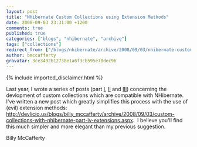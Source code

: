 ```yaml
---
layout: post
title: "NHibernate Custom Collections using Extension Methods"
date: 2008-09-03 23:31:00 +1200
comments: true
published: true
categories: ["blogs", "nhibernate", "archive"]
tags: ["collections"]
redirect_from: ["/blogs/nhibernate/archive/2008/09/03/nhibernate-custom-collections-using-extension-methods.aspx/"]
author: bmccafferty
gravatar: 3ce3492b12738e1a6f3cb595e70dec96
---
```

{% include imported_disclaimer.html %}
<p>Last year, I wrote a series of posts (part <a href="http://devlicio.us/blogs/billy_mccafferty/archive/2007/12/03/custom-collections-with-nhibernate-part-i-the-basics.aspx">I</a>, <a href="http://devlicio.us/blogs/billy_mccafferty/archive/2007/12/06/custom-collections-with-nhibernate-part-ii-ilist-amp-lt-basic-amp-gt.aspx">II</a> and <a href="http://devlicio.us/blogs/billy_mccafferty/archive/2007/12/07/custom-collections-with-nhibernate-part-iii-refactored.aspx">III</a>) concerning the devlopment of custom collections which are compatible with NHibernate.&nbsp; I've written a new post which greatly simplifies this process with the use of (evil) extension methods:&nbsp; <a href="http://devlicio.us/blogs/billy_mccafferty/archive/2008/09/03/custom-collections-with-nhibernate-part-iv-extensions.aspx">http://devlicio.us/blogs/billy_mccafferty/archive/2008/09/03/custom-collections-with-nhibernate-part-iv-extensions.aspx</a>.&nbsp; I believe you'll find this much simpler and more elegant than&nbsp;my previous suggestion.</p>
<p>Billy McCafferty</p>
